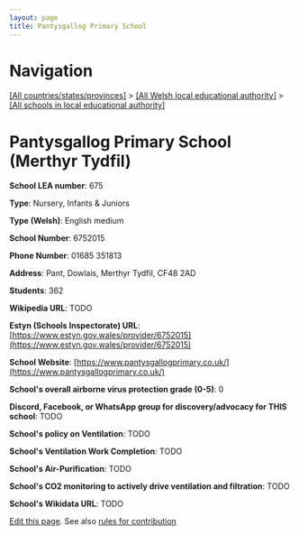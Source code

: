 ```yaml
---
layout: page
title: Pantysgallog Primary School
---
```

# Navigation

[[All countries/states/provinces]](../../..) > [[All Welsh local educational authority]](../..) > [[All schools in local educational authority]](..)

# Pantysgallog Primary School (Merthyr Tydfil)

**School LEA number**: 675

**Type**: Nursery, Infants & Juniors

**Type (Welsh)**: English medium

**School Number**: 6752015

**Phone Number**: 01685 351813

**Address**: Pant, Dowlais, Merthyr Tydfil, CF48 2AD

**Students**: 362

**Wikipedia URL**: TODO

**Estyn (Schools Inspectorate) URL**: [https://www.estyn.gov.wales/provider/6752015](https://www.estyn.gov.wales/provider/6752015)

**School Website**: [https://www.pantysgallogprimary.co.uk/](https://www.pantysgallogprimary.co.uk/)

**School's overall airborne virus protection grade (0-5)**: 0

**Discord, Facebook, or WhatsApp group for discovery/advocacy for THIS school**: TODO

**School's policy on Ventilation**: TODO

**School's Ventilation Work Completion**: TODO

**School's Air-Purification**: TODO

**School's CO2 monitoring to actively drive ventilation and filtration**: TODO

**School's Wikidata URL**: TODO




[Edit this page](https://github.com/ventilate-schools/Wales/edit/prif/./Merthyr_Tydfil/Pantysgallog_Primary_School.md). See also [rules for contribution](../../../contribution-rules/)